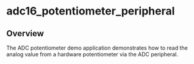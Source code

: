 # adc16_potentiometer_peripheral

## Overview
The ADC potentiometer demo application demonstrates how to read the analog value from a hardware potentiometer via the
ADC peripheral.
